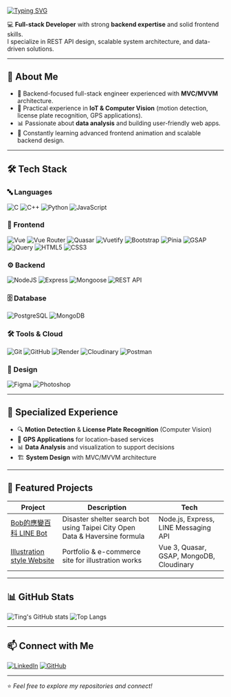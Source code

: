 <a href="https://git.io/typing-svg"><img src="https://readme-typing-svg.demolab.com?font=Fira+Code&size=30&pause=1000&color=1CF3A2&width=435&lines=Hi+there%2C+I'm+Bob+%F0%9F%98%8E" alt="Typing SVG" /></a>

💻 **Full-stack Developer** with strong **backend expertise** and solid frontend skills.  
I specialize in REST API design, scalable system architecture, and data-driven solutions.

---

## 🚀 About Me
- 🔧 Backend-focused full-stack engineer experienced with **MVC/MVVM** architecture.
- 📡 Practical experience in **IoT & Computer Vision** (motion detection, license plate recognition, GPS applications).
- 📊 Passionate about **data analysis** and building user-friendly web apps.
- 🌱 Constantly learning advanced frontend animation and scalable backend design.

---

## 🛠 Tech Stack

### 🔤 Languages
![C](https://img.shields.io/badge/C-00599C?style=for-the-badge&logo=c&logoColor=white)
![C++](https://img.shields.io/badge/C++-00599C?style=for-the-badge&logo=cplusplus&logoColor=white)
![Python](https://img.shields.io/badge/Python-3776AB?style=for-the-badge&logo=python&logoColor=white)
![JavaScript](https://img.shields.io/badge/JavaScript-F7DF1E?style=for-the-badge&logo=javascript&logoColor=black)

### 🎨 Frontend
![Vue](https://img.shields.io/badge/Vue.js-35495E?style=for-the-badge&logo=vue.js&logoColor=4FC08D)
![Vue Router](https://img.shields.io/badge/Vue_Router-4FC08D?style=for-the-badge&logo=vue.js&logoColor=white)
![Quasar](https://img.shields.io/badge/Quasar-1976D2?style=for-the-badge&logo=quasar&logoColor=white)
![Vuetify](https://img.shields.io/badge/Vuetify-1867C0?style=for-the-badge&logo=vuetify&logoColor=white)
![Bootstrap](https://img.shields.io/badge/Bootstrap-563D7C?style=for-the-badge&logo=bootstrap&logoColor=white)
![Pinia](https://img.shields.io/badge/Pinia-FFD700?style=for-the-badge)
![GSAP](https://img.shields.io/badge/GSAP-88CE02?style=for-the-badge&logo=greensock&logoColor=white)
![jQuery](https://img.shields.io/badge/jQuery-0769AD?style=for-the-badge&logo=jquery&logoColor=white)
![HTML5](https://img.shields.io/badge/HTML5-E34F26?style=for-the-badge&logo=html5&logoColor=white)
![CSS3](https://img.shields.io/badge/CSS3-1572B6?style=for-the-badge&logo=css3&logoColor=white)


### ⚙️ Backend
![NodeJS](https://img.shields.io/badge/Node.js-43853D?style=for-the-badge&logo=node.js&logoColor=white)
![Express](https://img.shields.io/badge/Express.js-404D59?style=for-the-badge)
![Mongoose](https://img.shields.io/badge/Mongoose-880000?style=for-the-badge&logo=mongoose&logoColor=white)
![REST API](https://img.shields.io/badge/REST%20API-02569B?style=for-the-badge)

### 🗄️ Database
![PostgreSQL](https://img.shields.io/badge/PostgreSQL-316192?style=for-the-badge&logo=postgresql&logoColor=white)
![MongoDB](https://img.shields.io/badge/MongoDB-4EA94B?style=for-the-badge&logo=mongodb&logoColor=white)

### 🛠 Tools & Cloud
![Git](https://img.shields.io/badge/Git-F05032?style=for-the-badge&logo=git&logoColor=white)
![GitHub](https://img.shields.io/badge/GitHub-181717?style=for-the-badge&logo=github&logoColor=white)
![Render](https://img.shields.io/badge/Render-46E3B7?style=for-the-badge&logo=render&logoColor=white)
![Cloudinary](https://img.shields.io/badge/Cloudinary-3448C5?style=for-the-badge&logo=cloudinary&logoColor=white)
![Postman](https://img.shields.io/badge/Postman-FF6C37?style=for-the-badge&logo=postman&logoColor=white)

### 🎨 Design
![Figma](https://img.shields.io/badge/Figma-F24E1E?style=for-the-badge&logo=figma&logoColor=white)
![Photoshop](https://img.shields.io/badge/Photoshop-31A8FF?style=for-the-badge&logo=adobe-photoshop&logoColor=white)

---

## 🌟 Specialized Experience
- 🔍 **Motion Detection** & **License Plate Recognition** (Computer Vision)
- 📡 **GPS Applications** for location-based services
- 📊 **Data Analysis** and visualization to support decisions
- 🏗️ **System Design** with MVC/MVVM architecture

---

## 🌟 Featured Projects
| Project | Description | Tech |
|---------|-------------|------|
| [Bob的應變百科 LINE Bot](https://github.com/BobKuo/hw-linebot2) | Disaster shelter search bot using Taipei City Open Data & Haversine formula | Node.js, Express, LINE Messaging API |
| [Illustration style Website](https://bobkuo.github.io/final-front/) | Portfolio & e-commerce site for illustration works | Vue 3, Quasar, GSAP, MongoDB, Cloudinary |

---

## 📊 GitHub Stats
![Ting's GitHub stats](https://github-readme-stats.vercel.app/api?username=bobkuo&show_icons=true&theme=tokyonight)
![Top Langs](https://github-readme-stats.vercel.app/api/top-langs/?username=bobkuo&layout=compact&theme=tokyonight)

---

## 📫 Connect with Me
[![LinkedIn](https://img.shields.io/badge/LinkedIn-0A66C2?style=for-the-badge&logo=linkedin&logoColor=white)](https://www.linkedin.com/in/bob-kuo-932677112?utm_source=share&utm_campaign=share_via&utm_content=profile&utm_medium=ios_app)
[![GitHub](https://img.shields.io/badge/GitHub-181717?style=for-the-badge&logo=github&logoColor=white)](https://github.com/bobkuo)
<!--[![Portfolio](https://img.shields.io/badge/Portfolio-000000?style=for-the-badge&logo=firefox&logoColor=white)](https://yourportfolio.com)-->

---
⭐️ *Feel free to explore my repositories and connect!*



<!--
**BobKuo/BobKuo** is a ✨ _special_ ✨ repository because its `README.md` (this file) appears on your GitHub profile.

Here are some ideas to get you started:

- 🔭 I’m currently working on ...
- 🌱 I’m currently learning ...
- 👯 I’m looking to collaborate on ...
- 🤔 I’m looking for help with ...
- 💬 Ask me about ...
- 📫 How to reach me: ...
- 😄 Pronouns: ...
- ⚡ Fun fact: ...
-->
